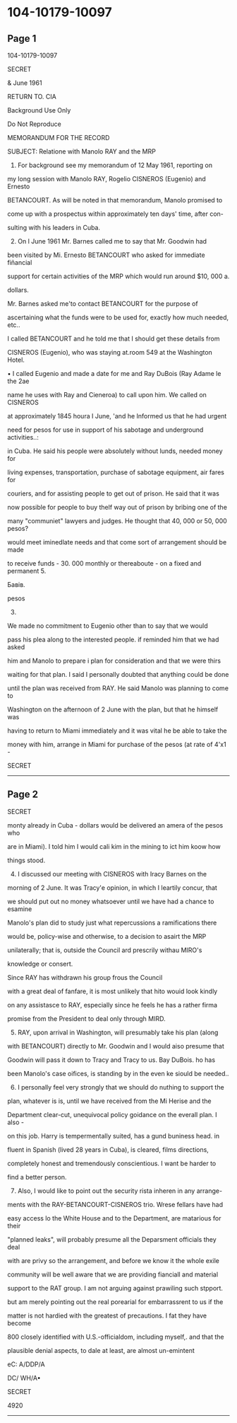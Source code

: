 # 104-10179-10097

## Page 1

104-10179-10097

SECRET

& June 1961

RETURN TO. CIA

Background Use Only

Do Not Reproduce

MEMORANDUM FOR THE RECORD

SUBJECT: Relatione with Manolo RAY and the MRP

1. For background see my memorandum of 12 May 1961, reporting on

my long session with Manolo RAY, Rogelio CISNEROS (Eugenio) and Ernesto

BETANCOURT. As will be noted in that memorandum, Manolo promised to

come up with a prospectus within approximately ten days' time, after con-

sulting with his leaders in Cuba.

2. On l June 1961 Mr. Barnes called me to say that Mr. Goodwin had

been visited by Mi. Ernesto BETANCOURT who asked for immediate fiñancial

support for certain activities of the MRP which would run around $10, 000 a.

dollars.

Mr. Barnes asked me'to contact BETANCOURT for the purpose of

ascertaining what the funds were to be used for, exactly how much needed, etc..

I called BETANCOURT and he told me that I should get these details from

CISNEROS (Eugenio), who was staying at.room 549 at the Washington Hotel.

• I called Eugenio and made a date for me and Ray DuBois (Ray Adame le the 2ae

name he uses with Ray and Cieneroa) to call upon him. We called on CISNEROS

at approximately 1845 houra I June, 'and he Informed us that he had urgent

need for pesos for use in support of his sabotage and underground activities..:

in Cuba. He said his people were absolutely without lunds, needed money for

living expenses, transportation, purchase of sabotage equipment, air fares for

couriers, and for assisting people to get out of prison. He said that it was

now possible for people to buy thelf way out of prison by bribing one of the

many "communiet" lawyers and judges. He thought that 40, 000 or 50, 000 pesos?

would meet iminedlate needs and that come sort of arrangement should be made

to receive funds - 30. 000 monthly or thereaboute - on a fixed and permanent 5.

Бавів.

pesos

3.

We made no commitment to Eugenio other than to say that we would

pass his plea along to the interested people. if reminded him that we had asked

him and Manolo to prepare i plan for consideration and that we were thirs

waiting for that plan. I said I personally doubted that anything could be done

until the plan was received from RAY. He said Manolo was planning to come to

Washington on the afternoon of 2 June with the plan, but that he himself was

having to return to Miami immediately and it was vital he be able to take the

money with him, arrange in Miami for purchase of the pesos (at rate of 4'x1 -

SECRET

---

## Page 2

SECRET

monty already in Cuba - dollars would be delivered an amera of the pesos who

are in Miami). I told him I would cali kim in the mining to ict him koow how

things stood.

4. I discussed our meeting with CISNEROS with Iracy Barnes on the

morning of 2 June. It was Tracy'e opinion, in which I leartily concur, that

we should put out no money whatsoever until we have had a chance to esamine

Manolo's plan did to study just what repercussions a ramifications there

would be, policy-wise and otherwise, to a decision to asairt the MRP

unilaterally; that is, outside the Council ard prescrily withau MIRO's

knowledge or consert.

Since RAY has withdrawn his group frous the Council

with a great deal of fanfare, it is most unlikely that hito wouid look kindly

on any assistasce to RAY, especially since he feels he has a rather firma

promise from the President to deal only through MIRD.

5. RAY, upon arrival in Washington, will presumably take his plan (along

with BETANCOURT) directly to Mr. Goodwin and I would aiso presume that

Goodwin will pass it down to Tracy and Tracy to us. Bay DuBois. ho has

been Manolo's case oifices, is standing by in the even ke siould be needed..

6. I personally feel very strongly that we should do nuthing to support the

plan, whatever is is, until we have received from the Mi Herise and the

Department clear-cut, unequivocal policy goidance on the everall plan. I also -

on this job. Harry is tempermentally suited, has a gund buniness head. in

fluent in Spanish (lived 28 years in Cuba), is cleared, films directions,

completely honest and tremendously conscientious. I want be harder to

find a better person.

7. Also, I would like to point out the security rista inheren in any arrange-

ments with the RAY-BETANCOURT-CISNEROS trio. Wrese fellars have had

easy access lo the White House and to the Department, are matarious for their

"planned leaks", will probably presume all the Deparsment officials they deal

with are privy so the arrangement, and before we know it the whole exile

community will be well aware that we are providing fianciall and material

support to the RAT group. I am not arguing against prawiling such stpport.

but am merely pointing out the real porearial for embarrassrent to us if the

matter is not hardied with the greatest of precautions. I fat they have become

800 closely identified with U.S.-officialdom, including myself,. and that the

plausible denial aspects, to dale at least, are almost un-emintent

eC: A/DDP/A

DC/ WH/A•

SECRET

4920

---

